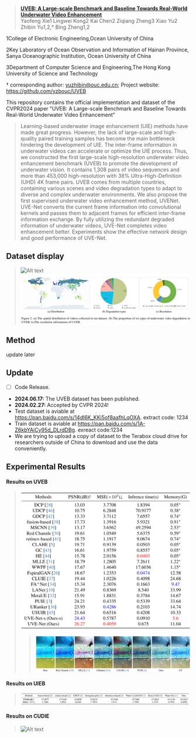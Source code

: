 
> [**UVEB: A Large-scale Benchmark and Baseline Towards Real-World
Underwater Video Enhancement**]()  
> Yaofeng Xie1 Lingwei Kong2 Kai Chen2 Ziqiang Zheng3 Xiao Yu2 Zhibin Yu1,2,† Bing Zheng1,2

1College of Electronic Engineering,Ocean University of China

2Key Laboratory of Ocean Observation and Information of Hainan Province,
Sanya Oceanographic Institution, Ocean University of China

3Department of Computer Science and Engineering,The Hong Kong University of Science and Technology

† corresponding author: yuzhibin@ouc.edu.cn; Project website: https://github.com/yzbouc/UVEB

This repository contains the official implementation and dataset of the CVPR2024 paper "UVEB: A Large-scale Benchmark and Baseline Towards Real-World
Underwater Video Enhancement"


> Learning-based underwater image enhancement (UIE)
methods have made great progress. However, the lack of
large-scale and high-quality paired training samples has
become the main bottleneck hindering the development of
UIE. The inter-frame information in underwater videos can
accelerate or optimize the UIE process. Thus, we constructed the first large-scale high-resolution underwater
video enhancement benchmark (UVEB) to promote the development of underwater vision. It contains 1,308 pairs
of video sequences and more than 453,000 high-resolution
with 38% Ultra-High-Definition (UHD) 4K frame pairs.
UVEB comes from multiple countries, containing various
scenes and video degradation types to adapt to diverse and
complex underwater environments. We also propose the first
supervised underwater video enhancement method, UVENet. UVE-Net converts the current frame information into
convolutional kernels and passes them to adjacent frames
for efficient inter-frame information exchange. By fully utilizing the redundant degraded information of underwater
videos, UVE-Net completes video enhancement better. Experiments show the effective network design and good performance of UVE-Net.

## Dataset display
> ![Alt text](/Pictures/1.png)
> ![Alt text2](/Pictures/2.png)
## Method
update later
## Update
- [ ] Code Release.
- **2024.06.17:** The UVEB dataset has been published. 
- **2024.02.27:** Accepted by CVPR 2024!
- Test dataset is aviable at https://pan.baidu.com/s/14dl6K_KKi5of8aafhLqOXA.  extract code: 1234
- Train dataset is aviable at https://pan.baidu.com/s/1A-Z6kbYAiCy95d_DLrdDBg. exreact code:1234
- We are trying to upload a copy of dataset to the Terabox cloud drive for researchers outside of China to download and use the data conveniently.
## Experimental Results
#### Results on UVEB
> ![Alt text](/Pictures/3.png)
> > ![Alt text](/Pictures/4.png)
#### Results on UIEB
> ![Alt text](/Pictures/5.png)
#### Results on CUDIE
> ![Alt text](/Pictures/6.png)
